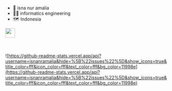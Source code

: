 - 👋 isna nur amalia
- 👩‍💻 informatics engineering 
- 🗺️ Indonesia

<a href="https://www.instagram.com/isnanramalia"><img height="30" src="https://github.com/isnanramalia/isnanramalia/blob/main/img/instagram.svg?raw=true"></a>&nbsp;&nbsp;
</p><br/>

![https://github-readme-stats.vercel.app/api?username=isnanramalia&hide=%5B%22issues%22%5D&show_icons=true&title_color=fff&icon_color=fff&text_color=fff&bg_color=11998e](https://github-readme-stats.vercel.app/api?username=isnanramalia&hide=%5B%22issues%22%5D&show_icons=true&title_color=fff&icon_color=fff&text_color=fff&bg_color=11998e)
